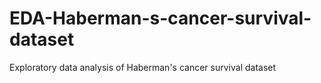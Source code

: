 # EDA-Haberman-s-cancer-survival-dataset
Exploratory data analysis of Haberman's cancer survival dataset
